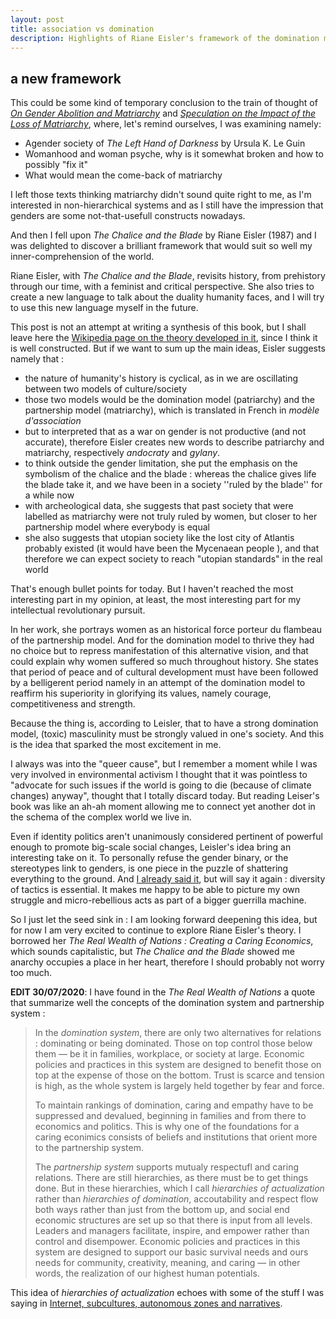 ```yaml
---
layout: post
title: association vs domination
description: Highlights of Riane Eisler's framework of the domination model and the partnership model.
---
```


## a new framework

This could be some kind of temporary conclusion to the train of thought of [_On Gender Abolition and Matriarchy_](https://ravirer.com/2020/07/01/on-gender-abolition-and-matriarchy/) and [_Speculation on the Impact of the Loss of Matriarchy_](https://ravirer.com/2020/07/02/speculation-on-the-impact-of-the-loss-of-matriarchy/), where, let's remind ourselves, I was examining namely:   

 - Agender society of *The Left Hand of Darkness* by Ursula K. Le Guin
 - Womanhood and woman psyche, why is it somewhat broken and how to possibly "fix it"
 - What would mean the come-back of matriarchy

I left those texts thinking matriarchy didn't sound quite right to me, as I'm interested in non-hierarchical systems and as I still have the impression that genders are some not-that-usefull constructs nowadays. 

And then I fell upon *The Chalice and the Blade* by Riane Eisler (1987) and I was delighted to discover a brilliant framework that would suit so well my inner-comprehension of the world. 

Riane Eisler, with *The Chalice and the Blade*, revisits history, from prehistory through our time, with a feminist and critical perspective. She also tries to create a new language to talk about the duality humanity faces, and I will try to use this new language myself in the future. 

This post is not an attempt at writing a synthesis of this book, but I shall leave here the [Wikipedia page on the theory developed in it](https://en.wikipedia.org/wiki/The_Chalice_and_the_Blade), since I think it is well constructed. But if we want to sum up the main ideas, Eisler suggests namely that :  

 - the nature of humanity's history is cyclical, as in we are oscillating between two models of culture/society
 - those two models would be the domination model (patriarchy) and the partnership model (matriarchy), which is translated in French in *modèle d'association* 
 - but to interpreted that as a war on gender is not productive (and not accurate), therefore Eisler creates new words to describe patriarchy and matriarchy, respectively *andocraty* and *gylany*.  
 - to think outside the gender limitation, she put the emphasis on the symbolism of the chalice and the blade : whereas the chalice gives life the blade take it, and we have been in a society ''ruled by the blade'' for a while now
 - with archeological data, she suggests that past society that were labelled as matriarchy were not truly ruled by women, but closer to her partnership model where everybody is equal
 - she also suggests that utopian society like the lost city of Atlantis probably existed (it would have been the Mycenaean people ), and that therefore we can expect society to reach "utopian standards" in the real world

That's enough bullet points for today. But I haven't reached the most interesting part in my opinion, at least, the most interesting part for my intellectual revolutionary pursuit. 

In her work, she portrays women as an historical force porteur du flambeau of the partnership model. And for the domination model to thrive they had no choice but to repress manifestation of this alternative vision, and that could explain why women suffered so much throughout history. She states that period of peace and of cultural development must have been followed by a belligerent period namely in an attempt of the domination model to reaffirm his superiority in glorifying its values, namely courage, competitiveness and strength.   

Because the thing is, according to Leisler, that to have a strong domination model, (toxic) masculinity must be strongly valued in one's society. And this is the idea that sparked the most excitement in me.

I always was into the "queer cause", but I remember a moment while I was very involved in environmental activism I thought that it was pointless to "advocate for such issues if the world is going to die (because of climate changes) anyway", thought that I totally discard today. But reading Leiser's book was like an ah-ah moment allowing me to connect yet another dot in the schema of the complex world we live in. 

Even if identity politics aren't unanimously considered pertinent of powerful enough to promote big-scale social changes, Leisler's idea bring an interesting  take on it. To personally refuse the gender binary, or the stereotypes link to genders,  is one piece in the puzzle of shattering everything to the ground. And [I already said it](https://ravirer.com/2020/06/05/diversity-of-tactics/), but will say it again : diversity of tactics is essential. It makes me happy to be able to picture my own struggle and micro-rebellious acts as part of a bigger guerrilla machine. 

So I just let the seed sink in : I am looking forward deepening this idea, but for now I am very excited to continue to explore Riane Eisler's theory. I borrowed her *The Real Wealth of Nations : Creating a Caring Economics*, which sounds capitalistic, but *The Chalice and the Blade* showed me anarchy occupies a place in her heart, therefore I should probably not worry too much. 

**EDIT 30/07/2020**: I have found in the *The Real Wealth of Nations* a quote that summarize well the concepts of the domination system and partnership system :

> In the *domination system*, there are only two alternatives for relations : dominating or being dominated. Those on top control those below them  — be it in families, workplace, or society at large. Economic policies and practices in this system are designed to benefit those on top at the expense of those on the bottom. Trust is scarce and tension is high, as the whole system is largely held together by fear and force.  
> 
>To maintain rankings of domination, caring and empathy have to be suppressed and devalued, beginning in families and from there to economics and politics. This is why one of the foundations for a caring econimics consists of beliefs and institutions that orient more to the partnership system.  
>
>The *partnership system* supports mutualy respectufl and caring relations. There are still hierarchies, as there must be to get things done. But in these hierarchies, which I call *hierarchies of actualization* rather than *hierarchies of domination*, accoutability and respect flow both ways rather than just from the bottom up, and social end economic structures are set up so  that there is input from all levels. Leaders and managers facilitate, inspire, and empower rather than control and disempower. Economic policies and practices in this system are designed to support our basic survival needs and ours needs for community, creativity, meaning, and caring  — in other words, the realization of our highest human potentials.

This idea of *hierarchies of actualization* echoes with some of the stuff I was saying in [Internet, subcultures, autonomous zones and narratives](https://ravirer.com/2020/05/23/internet-subcultures-autonomous-zones-and-narratives/).
